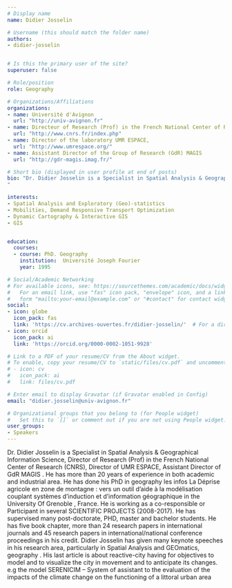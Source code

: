 ```yaml
---
# Display name
name: Didier Josselin

# Username (this should match the folder name)
authors:
- didier-josselin


# Is this the primary user of the site?
superuser: false

# Role/position
role: Geography

# Organizations/Affiliations
organizations:
- name: Université d'Avignon
  url: "http://univ-avignon.fr"
- name: Directeur of Research (Prof) in the French National Center of Research (CNRS)
  url: "http://www.cnrs.fr/index.php"
- name: Director of the laboratory UMR ESPACE,
  url: "http://www.umrespace.org/"
- name: Assistant Director of the Group of Research (GdR) MAGIS
  url: "http://gdr-magis.imag.fr/"

# Short bio (displayed in user profile at end of posts)
bio: "Dr. Didier Josselin is a Specialist in Spatial Analysis & Geographical Information Science, Director of Research (Prof) in the French National Center of Research (CNRS), Director of UMR ESPACE, Assistant Director of GdR MAGIS . He has more than 20 years of experience in both academic and industrial area. He has done his PhD in geography.
"

interests:
- Spatial Analysis and Exploratory (Geo)-statistics
- Mobilities, Demand Responsive Transport Optimization
- Dynamic Cartography & Interactive GIS
- GIS


education:
  courses:
  - course: PhD. Geography
    institution:  Université Joseph Fourier
    year: 1995

# Social/Academic Networking
# For available icons, see: https://sourcethemes.com/academic/docs/widgets/#icons
#   For an email link, use "fas" icon pack, "envelope" icon, and a link in the
#   form "mailto:your-email@example.com" or "#contact" for contact widget.
social:
- icon: globe
  icon_pack: fas
  link: 'https://cv.archives-ouvertes.fr/didier-josselin/'  # For a direct email link, use "mailto:test@example.org".
- icon: orcid
  icon_pack: ai
  link: 'https://orcid.org/0000-0002-1051-9928'

# Link to a PDF of your resume/CV from the About widget.
# To enable, copy your resume/CV to `static/files/cv.pdf` and uncomment the lines below.
# - icon: cv
#   icon_pack: ai
#   link: files/cv.pdf

# Enter email to display Gravatar (if Gravatar enabled in Config)
email: "didier.josselin@univ-avignon.fr"

# Organizational groups that you belong to (for People widget)
#   Set this to `[]` or comment out if you are not using People widget.
user_groups:
- Speakers
---
```


Dr. Didier Josselin is a Specialist in Spatial Analysis & Geographical Information Science, Director of Research (Prof) in the French National Center of Research (CNRS), Director of UMR ESPACE, Assistant Director of GdR MAGIS . He has more than 20 years of experience in both academic and industrial area. He has done his PhD in geography les infos La Déprise agricole en zone de montagne : vers un outil d’aide à la modélisation couplant systèmes d’induction et d’information géographique in the University Of Grenoble , France. He is working as a co-responsible or Participant in several SCIENTIFIC PROJECTS (2008-2017). He has supervised many post-doctorate, PHD, master and bachelor students. He has five book chapter, more than 24 research papers in international journals and 45 research papers in international/national conference proceedings in his credit. Didier Josselin has given many keynote speeches in his research area, particularly in Spatial Analysis and GEOmatics, geography . His last article is about reactive-city having for objectives to model and to visualize the city in movement and to anticipate its changes. e.g the model SERENICIM – System of assistant to the evaluation of the impacts of the climate change on the functioning of a littoral urban area
